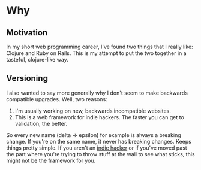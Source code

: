 # Why

## Motivation

In my short web programming career, I've found two things
that I really like: Clojure and Ruby on Rails. This is my attempt
to put the two together in a tasteful, clojure-like way.

## Versioning

I also wanted to say more generally why I don't seem to make backwards compatible upgrades. Well, two reasons:

1. I'm usually working on new, backwards incompatible websites.
2. This is a web framework for indie hackers. The faster you can get to validation, the better.

So every new name (delta -> epsilon) for example is always a breaking change. If you're on the same name, it never has breaking changes. Keeps things pretty simple. If you aren't an [indie hacker](https://www.indiehackers.com) or if you've moved past the part where you're trying to throw stuff at the wall to see what sticks, this might not be the framework for you.
